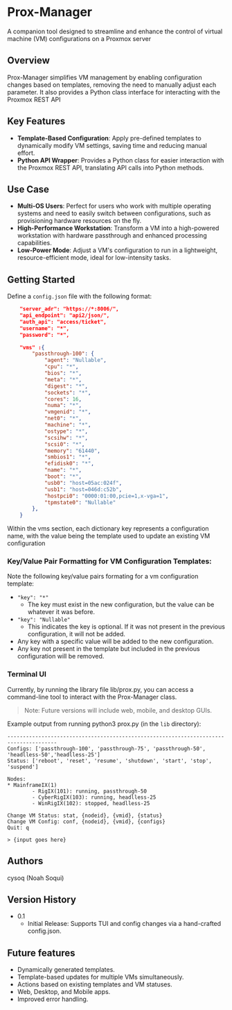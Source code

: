 # Prox-Manager
A companion tool designed to streamline and enhance the control of virtual machine (VM) configurations on a Proxmox server

## Overview 
Prox-Manager simplifies VM management by enabling configuration changes based on templates, removing the need to manually adjust each parameter. It also provides a Python class interface for interacting with the Proxmox REST API

## Key Features
+ **Template-Based Configuration**: Apply pre-defined templates to dynamically modify VM settings, saving time and reducing manual effort.
+ **Python API Wrapper**: Provides a Python class for easier interaction with the Proxmox REST API, translating API calls into Python methods.

## Use Case
+ **Multi-OS Users**: Perfect for users who work with multiple operating systems and need to easily switch between configurations, such as provisioning hardware resources on the fly. 
+ **High-Performance Workstation**: Transform a VM into a high-powered workstation with hardware passthrough and enhanced processing capabilities.
+ **Low-Power Mode**: Adjust a VM's configuration to run in a lightweight, resource-efficient mode, ideal for low-intensity tasks.

## Getting Started
Define a `config.json` file with the following format:

``` json
    "server_adr": "https://*:8006/",
    "api_endpoint": "api2/json/",
    "auth_api": "access/ticket",
    "username": "*",
    "password": "*",

    "vms" :{
        "passthrough-100": {
            "agent": "Nullable",
            "cpu": "*",
            "bios": "*",
            "meta": "*",
            "digest": "*",
            "sockets": "*",
            "cores": 16,
            "numa": "*",
            "vmgenid": "*",
            "net0": "*",
            "machine": "*",
            "ostype": "*",
            "scsihw": "*",
            "scsi0": "*",
            "memory": "61440",
            "smbios1": "*",
            "efidisk0": "*",
            "name": "*",
            "boot": "*",
            "usb0": "host=05ac:024f",
            "usb1": "host=046d:c52b",
            "hostpci0": "0000:01:00,pcie=1,x-vga=1",
            "tpmstate0": "Nullable"
        },
    }
```
Within the vms section, each dictionary key represents a configuration name, with the value being the template used to update an existing VM configuration

### Key/Value Pair Formatting for VM Configuration Templates:
Note the following key/value pairs formating for a vm configuration template:
+ `"key": "*"`
    + The key must exist in the new configuration, but the value can be whatever it was before.
+ `"key": "Nullable"`
    + This indicates the key is optional. If it was not present in the previous configuration, it will not be added.
+ Any key with a specific value will be added to the new configuration.
+ Any key not present in the template but included in the previous configuration will be removed.

### Terminal UI 
Currently, by running the library file lib/prox.py, you can access a command-line tool to interact with the Prox-Manager class.

> Note: Future versions will include web, mobile, and desktop GUIs.

Example output from running python3 prox.py (in the `lib` directory):
```
--------------------------------------------------------------------------------------
Configs: ['passthrough-100', 'passthrough-75', 'passthrough-50', 'headlless-50','headlless-25']
Status: ['reboot', 'reset', 'resume', 'shutdown', 'start', 'stop', 'suspend']

Nodes:
* MainframeIX(1)
        - RigIX(101): running, passthrough-50
        - CyberRigIX(103): running, headlless-25
        - WinRigIX(102): stopped, headlless-25

Change VM Status: stat, {nodeid}, {vmid}, {status}
Change VM Config: conf, {nodeid}, {vmid}, {configs}
Quit: q

> {input goes here}
```

## Authors 
cysoq (Noah Soqui)

## Version History 

+ 0.1
    + Initial Release: Supports TUI and config changes via a hand-crafted config.json.

## Future features
+ Dynamically generated templates.
+ Template-based updates for multiple VMs simultaneously.
+ Actions based on existing templates and VM statuses.
+ Web, Desktop, and Mobile apps.
+ Improved error handling.